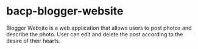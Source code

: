 # bacp-blogger-website
Blogger Website is a web application that allows users to post photos and describe the photo. User can edit and delete the post according to the desire of their hearts. 
